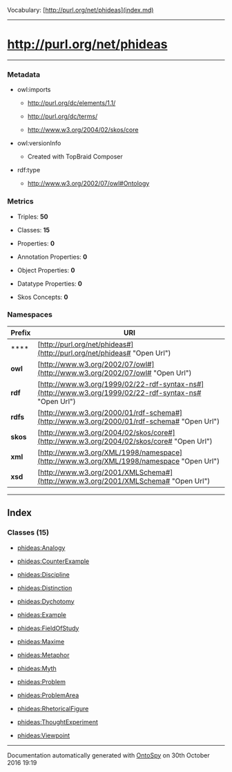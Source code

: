 Vocabulary: [http://purl.org/net/phideas](index.md) 



---	
	


# http://purl.org/net/phideas

---

### Metadata



* owl:imports

    * http://purl.org/dc/elements/1.1/


    * http://purl.org/dc/terms/


    * http://www.w3.org/2004/02/skos/core


* owl:versionInfo

    * Created with TopBraid Composer


* rdf:type

    * http://www.w3.org/2002/07/owl#Ontology




### Metrics

* Triples: **50**

* Classes: **15**

* Properties: **0**

* Annotation Properties: **0**

* Object Properties: **0**

* Datatype Properties: **0**

* Skos Concepts: **0**





### Namespaces

Prefix   | URI      |
---------|----------|
****| [http://purl.org/net/phideas#](http://purl.org/net/phideas# "Open Url")|
 **owl**| [http://www.w3.org/2002/07/owl#](http://www.w3.org/2002/07/owl# "Open Url")|
 **rdf**| [http://www.w3.org/1999/02/22-rdf-syntax-ns#](http://www.w3.org/1999/02/22-rdf-syntax-ns# "Open Url")|
 **rdfs**| [http://www.w3.org/2000/01/rdf-schema#](http://www.w3.org/2000/01/rdf-schema# "Open Url")|
 **skos**| [http://www.w3.org/2004/02/skos/core#](http://www.w3.org/2004/02/skos/core# "Open Url")|
 **xml**| [http://www.w3.org/XML/1998/namespace](http://www.w3.org/XML/1998/namespace "Open Url")|
 **xsd**| [http://www.w3.org/2001/XMLSchema#](http://www.w3.org/2001/XMLSchema# "Open Url")|
 



---


## Index 


### Classes (15) 


- [phideas:Analogy](class-phideasanalogy.md "Open") 

- [phideas:CounterExample](class-phideascounterexample.md "Open") 

- [phideas:Discipline](class-phideasdiscipline.md "Open") 

- [phideas:Distinction](class-phideasdistinction.md "Open") 

- [phideas:Dychotomy](class-phideasdychotomy.md "Open") 

- [phideas:Example](class-phideasexample.md "Open") 

- [phideas:FieldOfStudy](class-phideasfieldofstudy.md "Open") 

- [phideas:Maxime](class-phideasmaxime.md "Open") 

- [phideas:Metaphor](class-phideasmetaphor.md "Open") 

- [phideas:Myth](class-phideasmyth.md "Open") 

- [phideas:Problem](class-phideasproblem.md "Open") 

- [phideas:ProblemArea](class-phideasproblemarea.md "Open") 

- [phideas:RhetoricalFigure](class-phideasrhetoricalfigure.md "Open") 

- [phideas:ThoughtExperiment](class-phideasthoughtexperiment.md "Open") 

- [phideas:Viewpoint](class-phideasviewpoint.md "Open") 


	


	


	


	


	



	
	





---

Documentation automatically generated with [OntoSpy](http://ontospy.readthedocs.org/ "Open") on 30th October 2016 19:19